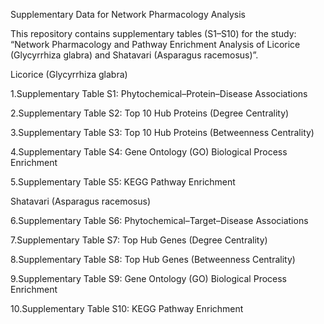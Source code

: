 Supplementary Data for Network Pharmacology Analysis

This repository contains supplementary tables (S1–S10) for the study:
“Network Pharmacology and Pathway Enrichment Analysis of Licorice (Glycyrrhiza glabra) and Shatavari (Asparagus racemosus)”.

Licorice (Glycyrrhiza glabra)

1.Supplementary Table S1: Phytochemical–Protein–Disease Associations

2.Supplementary Table S2: Top 10 Hub Proteins (Degree Centrality)

3.Supplementary Table S3: Top 10 Hub Proteins (Betweenness Centrality)

4.Supplementary Table S4: Gene Ontology (GO) Biological Process Enrichment

5.Supplementary Table S5: KEGG Pathway Enrichment

Shatavari (Asparagus racemosus)

6.Supplementary Table S6: Phytochemical–Target–Disease Associations

7.Supplementary Table S7: Top Hub Genes (Degree Centrality)

8.Supplementary Table S8: Top Hub Genes (Betweenness Centrality)

9.Supplementary Table S9: Gene Ontology (GO) Biological Process Enrichment

10.Supplementary Table S10: KEGG Pathway Enrichment
